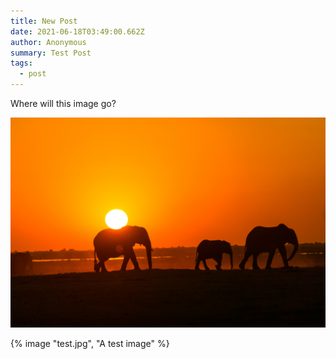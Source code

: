 ```yaml
---
title: New Post
date: 2021-06-18T03:49:00.662Z
author: Anonymous
summary: Test Post
tags:
  - post
---
```

Where will this image go?



![](/static/img/elephants-sunset.jpg)

{% image "test.jpg", "A test image" %}
